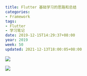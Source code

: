 ```yaml
title: Flutter 基础学习的思路和总结
categories:
- Framework
tags:
- Flutter
- 学习笔记
date: 2019-12-15T14:29:37+08:00
year: 2019
week: 50
updated: 2021-12-13T18:00:05+08:00
```

![](https://cdn.jsdelivr.net/gh/HaoweiCh/imgs/3D9DD3CC950AB4ACF252BD53E41DCBADD576D8FD.webp)


<!-- more -->

![](https://cdn.jsdelivr.net/gh/HaoweiCh/imgs/122A7DCEC0D81DD062D7B9A77E38FA25F62D3380.webp)
